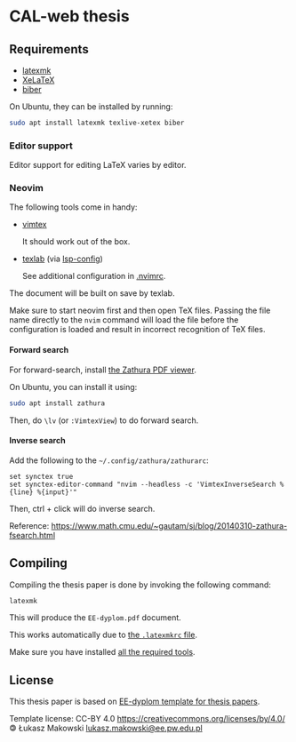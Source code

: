 # CAL-web thesis

## Requirements

- [latexmk](https://mg.readthedocs.io/latexmk.html)
- [XeLaTeX](https://en.wikipedia.org/wiki/XeTeX)
- [biber](<https://en.wikipedia.org/wiki/Biber_(LaTeX)>)

On Ubuntu, they can be installed by running:

```sh
sudo apt install latexmk texlive-xetex biber
```

### Editor support

Editor support for editing LaTeX varies by editor.

### Neovim

The following tools come in handy:

- [vimtex](https://github.com/lervag/vimtex)

  It should work out of the box.

- [texlab](https://github.com/latex-lsp/texlab) (via
  [lsp-config](https://github.com/neovim/nvim-lspconfig/blob/master/doc/server_configurations.md#texlab))

  See additional configuration in [.nvimrc](./.nvimrc).

The document will be built on save by texlab.

Make sure to start neovim first and then open TeX files. Passing the file name
directly to the `nvim` command will load the file before the configuration is
loaded and result in incorrect recognition of TeX files.

#### Forward search

For forward-search, install
[the Zathura PDF viewer](https://pwmt.org/projects/zathura/documentation/).

On Ubuntu, you can install it using:

```sh
sudo apt install zathura
```

Then, do `\lv` (or `:VimtexView`) to do forward search.

#### Inverse search

Add the following to the `~/.config/zathura/zathurarc`:

```text
set synctex true
set synctex-editor-command "nvim --headless -c 'VimtexInverseSearch %{line} %{input}'"
```

Then, ctrl + click will do inverse search.

Reference:
<https://www.math.cmu.edu/~gautam/sj/blog/20140310-zathura-fsearch.html>

## Compiling

Compiling the thesis paper is done by invoking the following command:

```sh
latexmk
```

This will produce the `EE-dyplom.pdf` document.

This works automatically due to [the `.latexmkrc` file](./.latexmkrc).

Make sure you have installed [all the required tools](#requirements).

## License

This thesis paper is based on
[EE-dyplom template for thesis papers](https://github.com/SP5LMA/EE-dyplom).

Template license: CC-BY 4.0 <https://creativecommons.org/licenses/by/4.0/> 🄯
Łukasz Makowski <lukasz.makowski@ee.pw.edu.pl>
